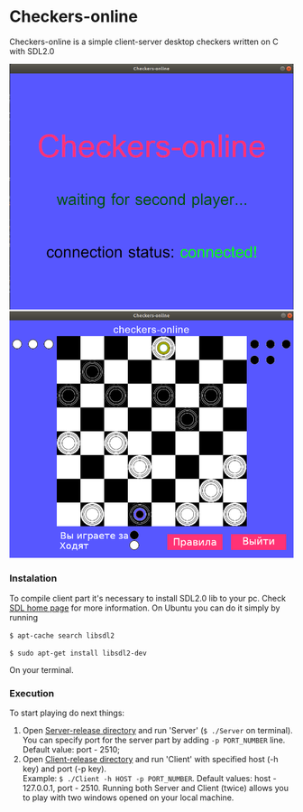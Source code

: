# Checkers-online
Checkers-online is a simple client-server desktop checkers written on C with SDL2.0

![loading_sample](https://github.com/allacee/checkers-online/blob/master/Client/img/samples/loading.png)
![game sample](https://github.com/allacee/checkers-online/blob/master/Client/img/samples/game.png)

### Instalation
To compile client part it's necessary to install SDL2.0 lib to your pc.
Check [SDL home page](https://www.libsdl.org/download-2.0.php) for more information.
On Ubuntu you can do it simply by running

`$ apt-cache search libsdl2`

`$ sudo apt-get install libsdl2-dev `

On your terminal.

### Execution
To start playing do next things:
1. Open [Server-release directory](https://github.com/allacee/checkers-online/tree/master/Server/cmake-build-release) and run 'Server' (`$ ./Server` on terminal). You can specify port for the server part by adding `-p PORT_NUMBER` line. Default value: port - 2510;
2. Open [Client-release directory](https://github.com/allacee/checkers-online/tree/master/Client/cmake-build-release) and run 'Client' with specified host (-h key) and port (-p key). <br> Example: `$ ./Client -h HOST -p PORT_NUMBER`. Default values: host - 127.0.0.1, port - 2510. Running both Server and Client (twice) allows you to play with two windows opened on your local machine.
